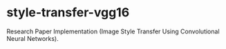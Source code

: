 # style-transfer-vgg16
Research Paper Implementation (Image Style Transfer Using Convolutional Neural Networks).
